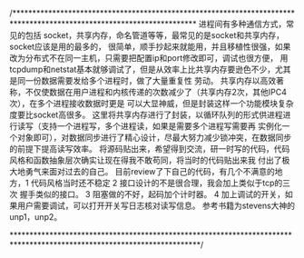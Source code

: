/**********************************************************************************************************************
    进程间有多种通信方式，常见的包括 socket，共享内存，命名管道等等，最常见的是socket和共享内存，socket应该是用的最多的，
很简单，顺手抄起来就能用，并且移植性很强，如果改为分布式不在同一主机，只需要把配置ip和port修改即可，调试也很方便，
    用tcpdump和netstat基本就够调试了，但是从效率上比共享内存要逊色不少，尤其是同一份数据需要发给多个进程时，做了大量重复性
劳动。
    共享内存以高效著称，不仅使数据在用户进程和内核传递的次数减少了（共享内存2次，其他IPC4次），在多个进程接收数据时更是
可以大显神威，但是封装这样一个功能模块复杂度要比socket高很多。
    这里将共享内存进行了封装，以循环队列的形式供进程进行读写（支持一个进程写，多个进程读，如果是需要多个进程写需要再
实例化一个对象即可），对数据同步进行了精心设计，尽最大努力减少锁冲突，在数据同步的前提下提高读写效率。
    将源码贴出来，希望得到交流，研一时写的代码，代码风格和函数抽象层次确实让现在得我不敢苟同，将当时的代码贴出来我
付出了极大地勇气来面对过去的自己。
    目前review了下自己的代码，有几个不满意的地方，1 代码风格当时还不稳定 2 接口设计的不是很合理，我会加上类似于tcp的三次
握手类似的接口。 3 阻塞做的不好，起码加个计时器。 4 加上调试的开关，如果用户需要调试，可以打开开关写日志核对读写信息。
    参考书籍为stevens大神的unp1，unp2。
    
***********************************************************************************************************************/
